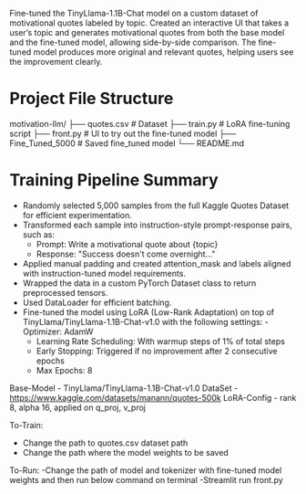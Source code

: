 Fine-tuned the TinyLlama-1.1B-Chat model on a custom dataset of motivational quotes labeled by topic. Created an interactive UI that takes a user’s topic and generates motivational quotes from both the base model and the fine-tuned model, allowing side-by-side comparison. The fine-tuned model produces more original and relevant quotes, helping users see the improvement clearly.


# Project File Structure 
motivation-llm/
├── quotes.csv                     # Dataset
├── train.py                       # LoRA fine-tuning script
├── front.py                       # UI to try out the fine-tuned model
├── Fine_Tuned_5000                # Saved fine_tuned model 
└── README.md

# Training Pipeline Summary
- Randomly selected 5,000 samples from the full Kaggle Quotes Dataset for efficient experimentation.
- Transformed each sample into instruction-style prompt-response pairs, such as:
    - Prompt: Write a motivational quote about {topic}
    - Response: "Success doesn't come overnight..."
- Applied manual padding and created attention_mask and labels aligned with instruction-tuned model requirements.
- Wrapped the data in a custom PyTorch Dataset class to return preprocessed tensors.
- Used DataLoader for efficient batching.
- Fine-tuned the model using LoRA (Low-Rank Adaptation) on top of TinyLlama/TinyLlama-1.1B-Chat-v1.0 with the following settings:
    -Optimizer: AdamW
    - Learning Rate Scheduling: With warmup steps of 1% of total steps
    - Early Stopping: Triggered if no improvement after 2 consecutive epochs
    - Max Epochs: 8


Base-Model - TinyLlama/TinyLlama-1.1B-Chat-v1.0
DataSet - https://www.kaggle.com/datasets/manann/quotes-500k
LoRA-Config - rank 8, alpha 16, applied on q_proj, v_proj


To-Train:
- Change the path to quotes.csv dataset path
- Change the path where the model weights to be saved


To-Run:
-Change the path of model and tokenizer with fine-tuned model weights and then run below command on terminal
-Streamlit run front.py




